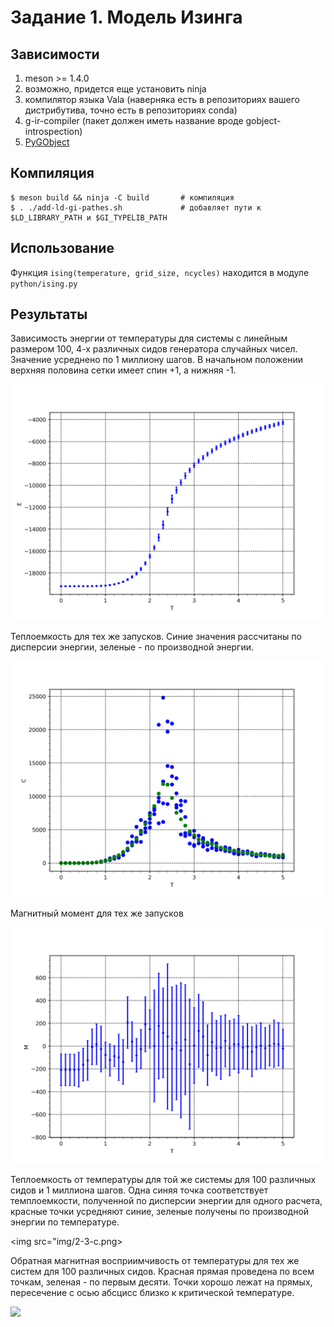 # Задание 1. Модель Изинга
## Зависимости
1) meson >= 1.4.0
2) возможно, придется еще установить ninja
2) компилятор языка Vala (наверняка есть в репозиториях вашего дистрибутива, точно есть в репозиториях conda)
3) g-ir-compiler (пакет должен иметь название вроде gobject-introspection)
4) [PyGObject](https://pygobject.gnome.org/)

## Компиляция
```
$ meson build && ninja -C build       # компиляция
$ . ./add-ld-gi-pathes.sh             # добавляет пути к $LD_LIBRARY_PATH и $GI_TYPELIB_PATH
```

## Использование
Функция `ising(temperature, grid_size, ncycles)` находится в модуле `python/ising.py`

## Результаты
Зависимость энергии от температуры для системы с линейным размером 100,
4-х различных сидов генератора случайных чисел. Значение усреднено по 1 миллиону шагов.
В начальном положении верхняя половина сетки имеет спин +1, а нижняя -1.

<img src="img/e.png">

Теплоемкость для тех же запусков. Синие значения рассчитаны по дисперсии энергии, зеленые - по производной энергии.

<img src="img/c.png">

Магнитный момент для тех же запусков

<img src="img/m.png">

Теплоемкость от температуры для той же системы для 100 различных сидов и 1 миллиона шагов. Одна синяя точка соответствует темплоемкости, полученной по дисперсии энергии для одного расчета, красные точки усредняют синие, зеленые получены по производной энергии по температуре.

<img src="img/2-3-c.png>

Обратная магнитная восприимчивость от температуры для тех же систем для 100 различных сидов. Красная прямая проведена по всем точкам, зеленая - по первым десяти. Точки хорошо лежат на прямых, пересечение с осью абсцисс близко к критической температуре.

<img src="img/3-5-chi.png">

